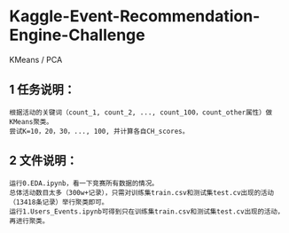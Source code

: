 # Kaggle-Event-Recommendation-Engine-Challenge
KMeans / PCA

## 1 任务说明：

    根据活动的关键词（count_1, count_2, ..., count_100，count_other属性）做KMeans聚类。
    尝试K=10，20，30，..., 100, 并计算各自CH_scores。
    
## 2 文件说明：

   	运行0.EDA.ipynb，看一下竞赛所有数据的情况。
    总体活动数目太多（300w+记录），只需对训练集train.csv和测试集test.cv出现的活动（13418条记录）举行聚类即可。
    运行1.Users_Events.ipynb可得到只在训练集train.csv和测试集test.cv出现的活动，再进行聚类。

